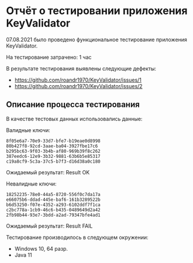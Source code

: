 # Отчёт о тестировании приложения KeyValidator
07.08.2021 было проведено функциональное тестирование приложения KeyValidator.

На тестирование затрачено: 1 час

В результате тестирования выявлены следующие дефекты:
* https://github.com/roandr1970/KeyValidator/issues/1
* https://github.com/roandr1970/KeyValidator/issues/2


## Описание процесса тестирования

В качестве тестовых данных использовались данные:

Валидные ключи:

    8f05e6a7-70e9-33d7-bfe7-b19eae0d8998
    80b427f8-92cd-3aae-ba04-3927fbe17c6
    b295bc63-9f03-3b4b-af80-969b39f8c262
    387eedc6-12e9-3b32-9881-63b6b5e85317
    c19a8cf9-5c3a-37c5-b7f3-d16d38a0c180
 Ожидаемый результат: Result OK

Невалидные ключи:

    18252235-78e0-44a5-8720-556f0c7da17a
    e66075b6-ddad-445e-baf6-161b3289522b
    b6d53250-f07e-4352-a293-6102ddf7f1ca
    c2bc778a-1cb9-46c6-b435-0489649d2a42
    2fb98b44-93e7-3bdd-a2ad-79347bfe4ad1
Ожидаемый результат: Result FAIL



Тестирование производилось в следующем окружении:
* Windows 10, 64 разр.
* Java 11

